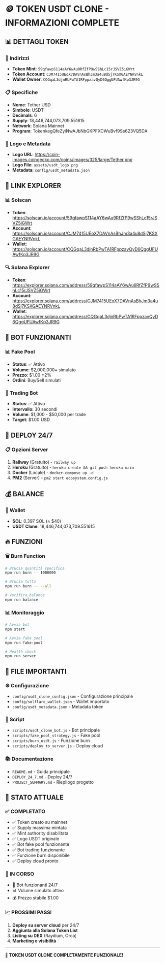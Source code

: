 # 🪙 **TOKEN USDT CLONE - INFORMAZIONI COMPLETE**

## 📊 **DETTAGLI TOKEN**

### 🔗 **Indirizzi**
- **Token Mint**: `59qfawpS114aAY6wAu9RfZfP9wSShLc15rJSVZ5iGWrt`
- **Token Account**: `CJM7415UEoX7DAVnAsBhJm3a4u8dSj7KSXGAEYNRVnkL`
- **Wallet Owner**: `CQGqaL3djnRbPwTA1RFppzavQyD6QggUFUAwfKp3JR9G`

### 📋 **Specifiche**
- **Nome**: Tether USD
- **Simbolo**: USDT
- **Decimals**: 6
- **Supply**: 18,446,744,073,709.551615
- **Network**: Solana Mainnet
- **Program**: TokenkegQfeZyiNwAJbNbGKPFXCWuBvf9Ss623VQ5DA

### 🎨 **Logo e Metadata**
- **Logo URL**: https://coin-images.coingecko.com/coins/images/325/large/Tether.png
- **Logo File**: `assets/usdt_logo.png`
- **Metadata**: `config/usdt_metadata.json`

## 🔗 **LINK EXPLORER**

### 📊 **Solscan**
- **Token**: https://solscan.io/account/59qfawpS114aAY6wAu9RfZfP9wSShLc15rJSVZ5iGWrt
- **Account**: https://solscan.io/account/CJM7415UEoX7DAVnAsBhJm3a4u8dSj7KSXGAEYNRVnkL
- **Wallet**: https://solscan.io/account/CQGqaL3djnRbPwTA1RFppzavQyD6QggUFUAwfKp3JR9G

### 🔍 **Solana Explorer**
- **Token**: https://explorer.solana.com/address/59qfawpS114aAY6wAu9RfZfP9wSShLc15rJSVZ5iGWrt
- **Account**: https://explorer.solana.com/address/CJM7415UEoX7DAVnAsBhJm3a4u8dSj7KSXGAEYNRVnkL
- **Wallet**: https://explorer.solana.com/address/CQGqaL3djnRbPwTA1RFppzavQyD6QggUFUAwfKp3JR9G

## 🤖 **BOT FUNZIONANTI**

### 📊 **Fake Pool**
- **Status**: ✅ Attivo
- **Volume**: $2,000,000+ simulato
- **Prezzo**: $1.00 ±2%
- **Ordini**: Buy/Sell simulati

### 🔄 **Trading Bot**
- **Status**: ✅ Attivo
- **Intervallo**: 30 secondi
- **Volume**: $1,000 - $50,000 per trade
- **Target**: $1.00 USD

## 🚀 **DEPLOY 24/7**

### 📋 **Opzioni Server**
1. **Railway** (Gratuito) - `railway up`
2. **Heroku** (Gratuito) - `heroku create && git push heroku main`
3. **Docker** (Locale) - `docker-compose up -d`
4. **PM2** (Server) - `pm2 start ecosystem.config.js`

## 💰 **BALANCE**

### 💸 **Wallet**
- **SOL**: 0.397 SOL (≈ $40)
- **USDT Clone**: 18,446,744,073,709.551615

## 🔥 **FUNZIONI**

### 🗑️ **Burn Function**
```bash
# Brucia quantità specifica
npm run burn -- 1000000

# Brucia tutto
npm run burn -- --all

# Verifica balance
npm run balance
```

### 📊 **Monitoraggio**
```bash
# Avvia bot
npm start

# Avvia fake pool
npm run fake-pool

# Health check
npm run server
```

## 📁 **FILE IMPORTANTI**

### ⚙️ **Configurazione**
- `config/usdt_clone_config.json` - Configurazione principale
- `config/solflare_wallet.json` - Wallet importato
- `config/usdt_metadata.json` - Metadata token

### 🤖 **Script**
- `scripts/usdt_clone_bot.js` - Bot principale
- `scripts/fake_pool_strategy.js` - Fake pool
- `scripts/burn_usdt.js` - Funzione burn
- `scripts/deploy_to_server.js` - Deploy cloud

### 📚 **Documentazione**
- `README.md` - Guida principale
- `DEPLOY_24_7.md` - Deploy 24/7
- `PROJECT_SUMMARY.md` - Riepilogo progetto

## 🎯 **STATO ATTUALE**

### ✅ **COMPLETATO**
- ✅ Token creato su mainnet
- ✅ Supply massima mintata
- ✅ Mint authority disabilitata
- ✅ Logo USDT originale
- ✅ Bot fake pool funzionante
- ✅ Bot trading funzionante
- ✅ Funzione burn disponibile
- ✅ Deploy cloud pronto

### 🔄 **IN CORSO**
- 🤖 Bot funzionanti 24/7
- 📊 Volume simulato attivo
- 💰 Prezzo stabile $1.00

### 📈 **PROSSIMI PASSI**
1. **Deploy su server cloud** per 24/7
2. **Aggiunta alla Solana Token List**
3. **Listing su DEX** (Raydium, Orca)
4. **Marketing e visibilità**

---

**🎉 TOKEN USDT CLONE COMPLETAMENTE FUNZIONALE!** 